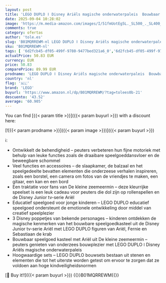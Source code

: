 ```yaml
---
layout: post
title: 'LEGO DUPLO ǀ Disney Ariëls magische onderwaterpaleis  Bouwbaar De Kleine Zeemeermin Speelgoed  Kasteel Set  Cadeau voor Peuters vanaf 2 jaar die van Rollenspellen Houden 10435'
date: 2025-09-04 10:28:02
image: 'https://m.media-amazon.com/images/I/51fmUotEg5L._SL500_._SL400_.jpg'
comments: true
category: ofertas
author: 'tole.es'
slug: 'B01MQRREWM-nl LEGO DUPLO ǀ Disney Ariëls magische onderwaterpaleis...'
sku: 'B01MQRREWM-nl'
tags: [ '6d2fcb45-df05-499f-9780-9477bed321a6_0','6d2fcb45-df05-499f-9780-9477bed321a6_501','Arborist Merchandising Root','Bouw- & constructiespeelgoed','Educatief speelgoed','Montessori','Self Service','Special Features Stores','Speelgoed & spellen','Speelgoedbouwsets','lego','🇳🇱', ]
actualPrice: 50.83 EUR
currency: EUR
price: 50.83
comparePrice: 89.99 EUR
prodname: 'LEGO DUPLO ǀ Disney Ariëls magische onderwaterpaleis  Bouwbaar De Kleine Zeemeermin Speelgoed  Kasteel Set  Cadeau voor Peuters vanaf 2 jaar die van Rollenspellen Houden 10435'
country: 'nl'
flag: '🇳🇱'
brand: 'LEGO'
buyurl: 'https://www.amazon.nl/dp/B01MQRREWM/?tag=tolees0b-21'
descuento: '43.52'
average: '60.905'
---
```


You can find [{{< param title >}}]({{< param buyurl >}}) with a discount here:

[![{{< param prodname >}}]({{< param image >}})]({{< param buyurl >}})

ℹ️:

- Ontwikkelt de behendigheid – peuters verbeteren hun fijne motoriek met behulp van leuke functies zoals de draaibare speelgoeddansvloer en de beweegbare schommel
- Veel functies en accessoires – de slaapkamer, de balzaal en het speelgedeelte bevatten elementen die onderzeese verhalen inspireren, zoals een borstel, een camera om fotos van de vriendjes te maken, een gitaar, een kan en een bord
- Een traktatie voor fans van De kleine zeemeermin – deze kleurrijke speelset is een leuk cadeau voor peuters die dol zijn op rollenspellen en de Disney Junior tv-serie Ariël
- Educatief speelgoed voor jonge kinderen – LEGO DUPLO educatief speelgoed ondersteunt de emotionele ontwikkeling door middel van creatief speelplezier
- 3 Disney poppetjes van bekende personages – kinderen ontdekken de magische kenmerken van het bouwbare speelgoedkasteel uit de Disney Junior tv-serie Ariël met LEGO DUPLO figuren van Ariël, Fernie en Sebastiaan de krab
- Bouwbaar speelgoed kasteel met Ariël uit De kleine zeemeermin – peuters genieten van onderzees bouwplezier met LEGO DUPLO ǀ Disney Ariëls magische onderwaterpaleis
- Hoogwaardige sets – LEGO DUPLO bouwsets bestaan uit stenen en elementen die tot het uiterste worden getest om ervoor te zorgen dat ze voldoen aan hoge kindveiligheidsnormen

[🛒 Buy it!!]({{< param buyurl >}})
{{<world>}}B01MQRREWM{{</world>}}
